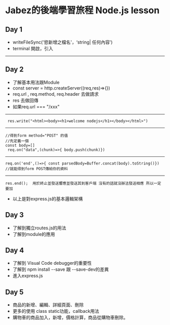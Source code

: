 # Jabez的後端學習旅程 Node.js lesson


##  Day 1
- writeFileSync('慾新增之檔名'，‘string| 任何內容’)
- terminal 開啟，引入
---

## Day 2
- 了解基本用法跟Module
- const server = http.createServer((req,res)=>{})
- req.url , req.method, req.header 去做請求
- res 去做回傳
- 如果req.url === "/xxx" 
--------------
```
 res.write("<html><body><h1>welcome nodejs</h1></body></html>")
```
--------------

```
//得到form method="POST" 的值
//先定義一個
const body=[]
 req.on("data",(chunk)=>{ body.push(chunk)})
```
--------------

```
req.on('end',()=>{ const parsedBody=Buffer.concat(body).toString()}) 
//就能得到form POST傳給你的資料
```
--------------
```
res.end();  用於終止並發送響應並發送其到客戶端 沒有的話就沒辦法發送相應 所以一定要加
```
- 以上是對express.js的基本邏輯架構

## Day 3
- 了解到獨立routes.js的用法
- 了解到module的應用


## Day 4
- 了解到 Visual Code debugger的重要性
- 了解到 npm install --save 跟 --save-dev的差異
- 進入express.js 

## Day 5
- 商品的新增、編輯、詳細頁面、刪除
- 更多的使用 class static功能，callback用法
- 購物車的商品加入，新增，價格計算，商品從購物車刪除。